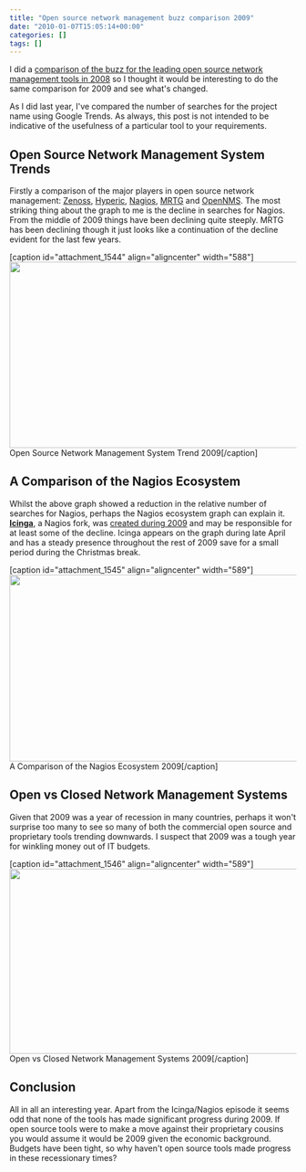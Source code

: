 ```yaml
---
title: "Open source network management buzz comparison 2009"
date: "2010-01-07T15:05:14+00:00"
categories: []
tags: []
---
```


I did a <a href="http://techteapot.com/open-source-network-management-buzz-comparison-2008/">comparison of the buzz for the leading open source network management tools in 2008</a> so I thought it would be interesting to do the same comparison for 2009 and see what's changed.

As I did last year, I've compared the number of searches for the project name using Google Trends. As always, this post is not intended to be indicative of the usefulness of a particular tool to your requirements.
<h2>Open Source Network Management System Trends</h2>
Firstly a comparison of the major players in open source network management: <a href="http://www.zenoss.com/">Zenoss</a>, <a href="http://www.hyperic.com/">Hyperic</a>, <a href="http://www.nagios.org/">Nagios</a>, <a href="http://oss.oetiker.ch/mrtg/">MRTG</a> and <a href="http://www.opennms.org/">OpenNMS</a>. The most striking thing about the graph to me is the decline in searches for Nagios. From the middle of 2009 things have been declining quite steeply. MRTG has been declining though it just looks like a continuation of the decline evident for the last few years.

[caption id="attachment_1544" align="aligncenter" width="588"]<a href="http://techteapot.com/wp-content/uploads/2010/01/zenoss-vs-hyperic-vs-nagios-vs-mrtg-vs-opennms.png"><img class="size-full wp-image-1544" title="Open Source Network Management System Trend 2009" src="http://techteapot.com/wp-content/uploads/2010/01/zenoss-vs-hyperic-vs-nagios-vs-mrtg-vs-opennms.png" alt="" width="588" height="326" /></a> Open Source Network Management System Trend 2009[/caption]
<h2>A Comparison of the Nagios Ecosystem</h2>
Whilst the above graph showed a reduction in the relative number of searches for Nagios, perhaps the Nagios ecosystem graph can explain it. <a href="http://www.icinga.org/"><strong>Icinga</strong></a>, a Nagios fork, was <a href="http://techteapot.com/nagios-begets-icinga/">created during 2009</a> and may be responsible for at least some of the decline. Icinga appears on the graph during late April and has a steady presence throughout the rest of 2009 save for a small period during the Christmas break.

[caption id="attachment_1545" align="aligncenter" width="589"]<a href="http://techteapot.com/wp-content/uploads/2010/01/nagios-vs-centreon-vs-opsview-vs-icinga.png"><img class="size-full wp-image-1545" title="A Comparison of the Nagios Ecosystem 2009" src="http://techteapot.com/wp-content/uploads/2010/01/nagios-vs-centreon-vs-opsview-vs-icinga.png" alt="" width="589" height="327" /></a> A Comparison of the Nagios Ecosystem 2009[/caption]
<h2>Open vs Closed Network Management Systems</h2>
Given that 2009 was a year of recession in many countries, perhaps it won't surprise too many to see so many of both the commercial open source and proprietary tools trending downwards. I suspect that 2009 was a tough year for winkling money out of IT budgets.

[caption id="attachment_1546" align="aligncenter" width="589"]<a href="http://techteapot.com/wp-content/uploads/2010/01/hyperic-vs-zenoss-vs-openview-vs-netiq.png"><img class="size-full wp-image-1546" title="Open vs Closed Network Management Systems 2009" src="http://techteapot.com/wp-content/uploads/2010/01/hyperic-vs-zenoss-vs-openview-vs-netiq.png" alt="" width="589" height="324" /></a> Open vs Closed Network Management Systems 2009[/caption]
<h2>Conclusion</h2>
All in all an interesting year. Apart from the Icinga/Nagios episode it seems odd that none of the tools has made significant progress during 2009. If open source tools were to make a move against their proprietary cousins you would assume it would be 2009 given the economic background. Budgets have been tight, so why haven't open source tools made progress in these recessionary times?
